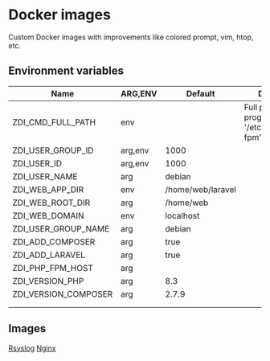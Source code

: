 # Docker images

Custom Docker images with improvements like colored prompt, vim, htop, etc.

## Environment variables

| Name                 | ARG,ENV | Default           | Description                                               |
|----------------------|---------|-------------------|-----------------------------------------------------------|
| ZDI_CMD_FULL_PATH    | env     |                   | Full path to the program, like: '/etc/init.d/php8.3-fpm'. |
| ZDI_USER_GROUP_ID    | arg,env | 1000              |                                                           |
| ZDI_USER_ID          | arg,env | 1000              |                                                           |
| ZDI_USER_NAME        | arg     | debian            |                                                           |
| ZDI_WEB_APP_DIR      | env     | /home/web/laravel |                                                           |
| ZDI_WEB_ROOT_DIR     | arg     | /home/web         |                                                           |
| ZDI_WEB_DOMAIN       | env     | localhost         |                                                           |
| ZDI_USER_GROUP_NAME  | arg     | debian            |                                                           |
| ZDI_ADD_COMPOSER     | arg     | true              |                                                           |
| ZDI_ADD_LARAVEL      | arg     | true              |                                                           |
| ZDI_PHP_FPM_HOST     | arg     |                   |                                                           |
| ZDI_VERSION_PHP      | arg     | 8.3               |                                                           |
| ZDI_VERSION_COMPOSER | arg     | 2.7.9             |                                                           |
|                      |         |                   |                                                           |
|                      |         |                   |                                                           |

## Images

[Rsyslog](./readme/rsyslog.md)
[Nginx](./readme/nginx.md)
